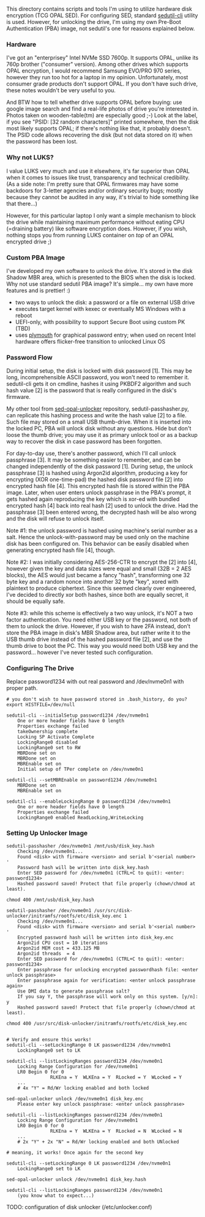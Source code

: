 This directory contains scripts and tools I'm using to utilize hardware disk
encryption (TCG OPAL SED). For configuring SED, standard
[sedutil-cli](https://github.com/Drive-Trust-Alliance/sedutil) utility is used.
However, for unlocking the drive, I'm using my own Pre-Boot Authentication
(PBA) image, not sedutil's one for reasons explained below.

### Hardware

I've got an "enterprisey" Intel NVMe SSD 7600p. It supports OPAL, unlike its
760p brother ("consumer" version). Among other drives which supports OPAL
encryption, I would recommend Samsung EVO/PRO 970 series, however they run too
hot for a laptop in my opinion. Unfortunately, most consumer grade products
don't support OPAL. If you don't have such drive, these notes wouldn't be very
useful to you.

And BTW how to tell whether drive supports OPAL before buying: use google image
search and find a real-life photos of drive you're interested in. Photos taken
on wooden-table(tm) are especially good ;-) Look at the label, if you see
"PSID: [32 random characters]" printed somewhere, then the disk most likely
supports OPAL; if there's nothing like that, it probably doesn't. The PSID code
allows recovering the disk (but not data stored on it) when the password has
been lost.

### Why not LUKS?

I value LUKS very much and use it elsewhere, it's far superior than OPAL when
it comes to issues like trust, transparency and technical credibility. (As a
side note: I'm pretty sure that OPAL firmwares may have some backdoors for
3-letter agencies and/or ordinary security bugs; mostly because they cannot be
audited in any way, it's trivial to hide something like that there...)

However, for this particular laptop I only want a simple mechanism to block the
drive while maintaining maximum performance without eating CPU (=draining
battery) like software encryption does. However, if you wish, nothing stops you
from running LUKS container on _top_ of an OPAL encrypted drive ;)

### Custom PBA Image

I've developed my own software to unlock the drive. It's stored in the disk
Shadow MBR area, which is presented to the BIOS when the disk is locked. Why
not use standard sedutil PBA image? It's simple... my own have more features
and is prettier! :)

- two ways to unlock the disk: a password or a file on external USB drive
- executes target kernel with kexec or eventually MS Windows with a reboot
- UEFI-only, with possibility to support Secure Boot using custom PK (TBD)
- uses [plymouth](https://www.freedesktop.org/wiki/Software/Plymouth/) for
  graphical password entry; when used on recent Intel hardware offers
  flicker-free transition to unlocked Linux OS

### Password Flow

During initial setup, the disk is locked with disk password [1]. This may be
long, incomprehensible ASCII password, you won't need to remember it.
sedutil-cli gets it on cmdline, hashes it using PKBDF2 algorithm and such hash
value [2] is the password that is really configured in the disk's firmware.

My other tool from
[sed-opal-unlocker](https://github.com/dex6/sed-opal-unlocker) repository,
sedutil-passhasher.py, can replicate this hashing process and write the hash
value [2] to a file. Such file may stored on a small USB thumb-drive. When it
is inserted into the locked PC, PBA will unlock disk without any questions.
Hide but don't loose the thumb drive; you may use it as primary unlock tool or
as a backup way to recover the disk in case password has been forgotten.

For day-to-day use, there's another password, which I'll call unlock passphrase
[3]. It may be something easier to remember, and can be changed independently
of the disk password [1]. During setup, the unlock passphrase [3] is hashed
using Argon2id algorithm, producing a key for encrypting (XOR one-time-pad) the
hashed disk password file [2] into encrypted hash file [4]. This encrypted hash
file is stored within the PBA image. Later, when user enters unlock passphrase
in the PBA's prompt, it gets hashed again reproducing the key which is xor-ed
with bundled encrypted hash [4] back into real hash [2] used to unlock the
drive. Had the passphrase [3] been entered wrong, the decrypted hash will be
also wrong and the disk will refuse to unlock itself.

Note #1: the unlock password is hashed using machine's serial number as a salt.
Hence the unlock-with-password may be used only on the machine disk has been
configured on. This behavior can be easily disabled when generating encrypted
hash file [4], though.

Note #2: I was initially considering AES-256-CTR to encrypt the [2] into [4],
however given the key and data sizes were equal and small (32B = 2 AES blocks),
the AES would just became a fancy "hash", transforming one 32 byte key and a
random nonce into another 32 byte "key", xored with plaintext to produce
ciphertext. Since this seemed clearly over engineered, I've decided to directly
xor both hashes, since both are equally secret, it should be equally safe.

Note #3: while this scheme is effectively a two way unlock, it's NOT a two
factor authentication. You need either USB key or the password, not both of
them to unlock the drive. However, if you wish to have 2FA instead, don't store
the PBA image in disk's MBR Shadow area, but rather write it to the USB thumb
drive instead of the hashed password file [2], and use the thumb drive to boot
the PC. This way you would need both USB key and the password... however I've
never tested such configuration.



### Configuring The Drive

Replace password1234 with out real password and /dev/nvme0n1 with proper path.

```
# you don't wish to have password stored in .bash_history, do you?
export HISTFILE=/dev/null

sedutil-cli --initialSetup password1234 /dev/nvme0n1
    One or more header fields have 0 length
    Properties exchange failed
    takeOwnership complete
    Locking SP Activate Complete
    LockingRange0 disabled
    LockingRange0 set to RW
    MBRDone set on
    MBRDone set on
    MBREnable set on
    Initial setup of TPer complete on /dev/nvme0n1

sedutil-cli --setMBREnable on password1234 /dev/nvme0n1
    MBRDone set on
    MBREnable set on

sedutil-cli --enableLockingRange 0 password1234 /dev/nvme0n1
    One or more header fields have 0 length
    Properties exchange failed
    LockingRange0 enabled ReadLocking,WriteLocking

```


### Setting Up Unlocker Image

```
sedutil-passhasher /dev/nvme0n1 /mnt/usb/disk_key.hash
    Checking /dev/nvme0n1...
    Found <disk> with firmware <version> and serial b'<serial number>     '
    Password hash will be written into disk_key.hash
    Enter SED password for /dev/nvme0n1 (CTRL+C to quit): <enter: password1234>
    Hashed password saved! Protect that file properly (chown/chmod at least).

chmod 400 /mnt/usb/disk_key.hash

sedutil-passhasher /dev/nvme0n1 /usr/src/disk-unlocker/initramfs/rootfs/etc/disk_key.enc 1
    Checking /dev/nvme0n1...
    Found <disk> with firmware <version> and serial b'<serial number>     '
    Encrypted password hash will be written into disk_key.enc
    Argon2id CPU cost = 10 iterations
    Argon2id MEM cost = 433.125 MB
    Argon2id threads  = 4
    Enter SED password for /dev/nvme0n1 (CTRL+C to quit): <enter: password1234>
    Enter passphrase for unlocking encrypted passwordhash file: <enter unlock passphrase>
    Enter passphrase again for verification: <enter unlock passphrase again>
    Use DMI data to generate passphrase salt?
    If you say Y, the passphrase will work only on this system. [y/n]: y
    Hashed password saved! Protect that file properly (chown/chmod at least).

chmod 400 /usr/src/disk-unlocker/initramfs/rootfs/etc/disk_key.enc


# Verify and ensure this works!
sedutil-cli --setLockingRange 0 LK password1234 /dev/nvme0n1
    LockingRange0 set to LK

sedutil-cli --listLockingRanges password1234 /dev/nvme0n1
    Locking Range Configuration for /dev/nvme0n1
    LR0 Begin 0 for 0
                RLKEna = Y  WLKEna = Y  RLocked = Y  WLocked = Y
    ...
    # 4x "Y" = Rd/Wr locking enabled and both locked

sed-opal-unlocker unlock /dev/nvme0n1 disk_key.enc
    Please enter key unlock passphrase: <enter unlock passphrase>

sedutil-cli --listLockingRanges password1234 /dev/nvme0n1
    Locking Range Configuration for /dev/nvme0n1
    LR0 Begin 0 for 0
                RLKEna = Y  WLKEna = Y  RLocked = N  WLocked = N
    ...
    # 2x "Y" + 2x "N" = Rd/Wr locking enabled and both UNlocked

# meaning, it works! Once again for the second key

sedutil-cli --setLockingRange 0 LK password1234 /dev/nvme0n1
    LockingRange0 set to LK

sed-opal-unlocker unlock /dev/nvme0n1 disk_key.hash

sedutil-cli --listLockingRanges password1234 /dev/nvme0n1
    (you know what to expect...)

```

TODO: configuration of disk unlocker (/etc/unlocker.conf)
